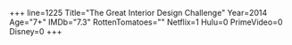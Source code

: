 +++
line=1225
Title="The Great Interior Design Challenge"
Year=2014
Age="7+"
IMDb="7.3"
RottenTomatoes=""
Netflix=1
Hulu=0
PrimeVideo=0
Disney=0
+++

